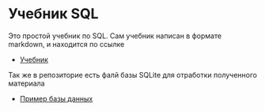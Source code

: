 # Учебник SQL

Это простой учебник по SQL. 
Сам учебник написан в формате markdown, и находится по ссылке 
- [Учебник](./base.md)

Так же в репозиторие есть фалй базы SQLite для отработки полученного материала
- [Пример базы данных](./example.db)
